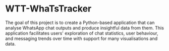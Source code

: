 # WTT-WhaTsTracker

The goal of this project is to create a Python-based application that can analyse WhatsApp chat outputs and produce insightful data from them. This application facilitates users' exploration of chat statistics, user behaviour, and messaging trends over time with support for many visualisations and data.
